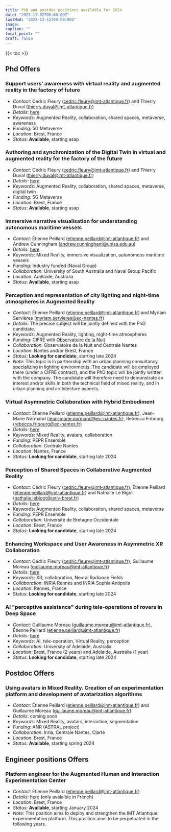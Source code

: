 ```yaml
---
title: PhD and postdoc positions available for 2024
date: "2023-11-02T00:00:00Z"
lastMod: "2023-12-12T00:00:00Z"
image:
caption: ""
focal_point: ""
draft: false
---
```


{{< toc >}}

Phd Offers
----------

### Support users’ awareness with virtual reality and augmented reality in the factory of future
* *Contact*: Cédric Fleury (cedric.fleury@imt-atlantique.fr) and Thierry Duval (thierry.duval@imt-atlantique.fr)
* *Details*: [here](https://www.etiennepeillard.com/job-offers/inuitPhDs/CollaborationDansLeMetavers_eng.pdf)
* *Keywords*: Augmented Reality, collaboration, shared spaces, metaverse, awareness
* *Funding*: 5G Metaverse
* *Location*: Brest, France
* *Status*: **Available**, starting asap

### Authoring and synchronization of the Digital Twin in virtual and augmented reality for the factory of the future
* *Contact*: Cédric Fleury (cedric.fleury@imt-atlantique.fr) and Thierry Duval (thierry.duval@imt-atlantique.fr)
* *Details*: [here](https://www.etiennepeillard.com/job-offers/inuitPhDs/AuthoringEtSynchronisationDansLeMetavers_eng.pdf)
* *Keywords*: Augmented Reality, collaboration, shared spaces, metaverse, digital twin
* *Funding*: 5G Metaverse
* *Location*: Brest, France
* *Status*: **Available**, starting asap

### Immersive narrative visualisation for understanding autonomous maritime vessels
* *Contact*: Étienne Peillard (etienne.peillard@imt-atlantique.fr) and Andrew Cunningham (andrew.cunningham@unisa.edu.au)
* *Details*: [here](https://www.etiennepeillard.com/job-offers/inuitPhDs/WP3–NarrativevisualisationHMIanddialogmanagementPhD.pdf)
* *Keywords*: Mixed Reality, immersive visualization, autonomous maritime vessels
* *Funding*: Industry funded (Naval Group)
* *Collaboration*: University of South Australia and Naval Group Pacific
* *Location*: Adelaide, Australia
* *Status*: **Available**, starting asap

### Perception and representation of city lighting and night-time atmospheres in Augmented Reality
* *Contact*: Étienne Peillard (etienne.peillard@imt-atlantique.fr) and Myriam Servières (myriam.servieres@ec-nantes.fr)
* *Details*: The precise subject will be jointly defined with the PhD candidate.
* *Keywords*: Augmented Reality, lighting, night-time atmospheres
* *Funding*: CIFRE with [Observatoire de la Nuit](https://www.lobservatoiredelanuit.fr/)
* *Collaboration*: Observatoire de la Nuit and Centrale Nantes
* *Location*: Nantes and/or Brest, France
* *Status*: **Looking for candidate**, starting late 2024
* *Note*: This topic is in partnership with an urban planning consultancy specializing in lighting environments. The candidate will be employed there (under a CIFRE contract), and the PhD topic will be jointly written with the company. The candidate will therefore need to demonstrate an interest and/or skills in both the technical field of mixed reality, and in urban planning and architecture aspects. 

### Virtual Asymmetric Collaboration with Hybrid Embodiment
* *Contact*: Étienne Peillard (etienne.peillard@imt-atlantique.fr), Jean-Marie Normand (jean-marie.normand@ec-nantes.fr), Rebecca Fribourg (rebecca.fribourg@ec-nantes.fr)
* *Details*: [here](https://www.etiennepeillard.com/job-offers/inuitPhDs/These_PEPR_hybridAvatars.pdf)
* *Keywords*: Mixed Reality, avatars, collaboration
* *Funding*: PEPR Ensemble
* *Collaboration*: Centrale Nantes
* *Location*: Nantes, France
* *Status*: **Looking for candidate**, starting late 2024

### Perception of Shared Spaces in Collaborative Augmented Reality
* *Contact*: Cédric Fleury (cedric.fleury@imt-atlantique.fr), Étienne Peillard (etienne.peillard@imt-atlantique.fr) and Nathalie Le Bigot (nathalie.lebigot@univ-brest.fr)
* *Details*: [here](https://www.etiennepeillard.com/job-offers/inuitPhDs/Sujet_these_eNSEMBLE_PercARSpace.pdf)
* *Keywords*: Augmented Reality, collaboration, shared spaces, metaverse
* *Funding*: PEPR Ensemble
* *Collaboration*: Université de Bretagne Occidentale
* *Location*: Brest, France
* *Status*: **Looking for candidate**, starting late 2024

### Enhancing Workspace and User Awareness in Asymmetric XR Collaboration
* *Contact*: Cédric Fleury (cedric.fleury@imt-atlantique.fr), Guillaume Moreau (guillaume.moreau@imt-atlantique.fr)
* *Details*: [here](https://phd.pepr-ensemble.fr/index.cgi/3a8b2f1283634bd2988cea1507abf1d9/pdf)
* *Keywords*: XR, collaboration, Neural Radiance Fields
* *Collaboration*: INRIA Rennes and INRIA Sophia Antipolis
* *Location*: Rennes, France
* Status: **Looking for candidate**, starting late 2024

### AI "perceptive assistance" during tele-operations of rovers in Deep Space
* *Contact*: Guillaume Moreau (guillaume.moreau@imt-atlantique.fr), Étienne Peillard (etienne.peillard@imt-atlantique.fr)
* *Details*: [here](https://www.imt-atlantique.fr/sites/default/files/recherche/doctorat/seed/research-topics/15-deep-space.html) 
* *Keywords*: AI, tele-operation, Virtual Reality, perception
* *Collaboration*: University of Adelaide, Australia
* *Location*: Brest, France (2 years) and Adelaide, Australia (1 year)
* *Status*: **Looking for candidate**, starting late 2024

Postdoc Offers
--------------

### Using avatars in Mixed Reality. Creation of an experimentation platform and development of avatarization algorithms
* *Contact*: Étienne Peillard (etienne.peillard@imt-atlantique.fr) and Guillaume Moreau (guillaume.moreau@imt-atlantique.fr)
* *Details*: coming soon
* *Keywords*: Mixed Reality, avatars, interaction, segmentation
* *Funding*: ANR (ASTRAL project)
* *Collaboration*: Inria, Centrale Nantes, Clarté
* *Location*: Brest, France
* *Status*: **Available**, starting spring 2024

Engineer positions Offers
-------------------------

### Platform engineer for the Augmented Human and Interaction Experimentation Center
* *Contact*: Étienne Peillard (etienne.peillard@imt-atlantique.fr)
* *Details*: [here](https://www.etiennepeillard.com/job-offers/inuitPhDs/ingeCEXI.pdf) (only avalaible in French)
* *Location*: Brest, France
* *Status*: **Available**, starting January 2024
* *Note*: This position aims to deploy and strengthen the IMT Atlantique experimentation platform. This position aims to be perpetuated in the following years.
